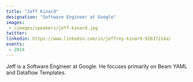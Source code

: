 ```yaml
---
title: "Jeff Kinard"
designation: "Software Engineer at Google"
images:
 - /images/speakers/jeff-kinard.jpg
twitter: 
linkedin: https://www.linkedin.com/in/jeffrey-kinard-92637214a/
events:
 - 2024
---
```


Jeff is a Software Engineer at Google. He focuses primarily on Beam YAML and Dataflow Templates.